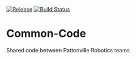 [![Release](https://jitpack.io/v/Pattonville-Robotics/Common-Code.svg)](https://jitpack.io/#Pattonville-Robotics/Common-Code) [![Build Status](https://travis-ci.org/Pattonville-Robotics/Common-Code.svg?branch=master)](https://travis-ci.org/Pattonville-Robotics/Common-Code)
# Common-Code
Shared code between Pattonville Robotics teams
